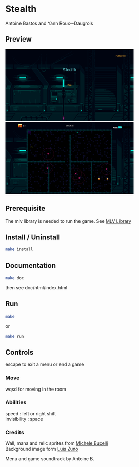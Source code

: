 # Stealth
Antoine Bastos and Yann Roux--Daugrois

## Preview
<div style="display: inline-block;" >
<img src="/resources/preview/1.png" width="400">
<img src="/resources/preview/2.png" width="400">
</div>

## Prerequisite

The mlv library is needed to run the game. See [MLV Library](http://www-igm.univ-mlv.fr/~boussica/mlv/index.html)

## Install / Uninstall

```sh
make install
```

## Documentation
```sh
make doc
```
then see doc/html/index.html

## Run
```sh
make
``` 
or 
```sh
make run
``` 

## Controls

escape to exit a menu or end a game

### Move
wqsd for moving in the room

### Abilities
speed : left or right shift <br>
invisibility : space

### Credits

Wall, mana and relic sprites from [Michele Bucelli](https://opengameart.org/users/buch)<br>
Background image form [Luis Zuno](https://ansimuz.itch.io/)<br>

Menu and game soundtrack by Antoine B.



